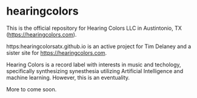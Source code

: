 # hearingcolors

This is the official repository for Hearing Colors LLC in Austintonio, TX (https://hearingcolors.com).

https:hearingcolorsatx.github.io is an active project for Tim Delaney and a sister site for https://hearingcolors.com.

Hearing Colors is a record label with interests in music and techology, specifically synthesizing synesthesia utilizing
Artificial Intelligence and machine learning. However, this is an eventuality.

More to come soon.
